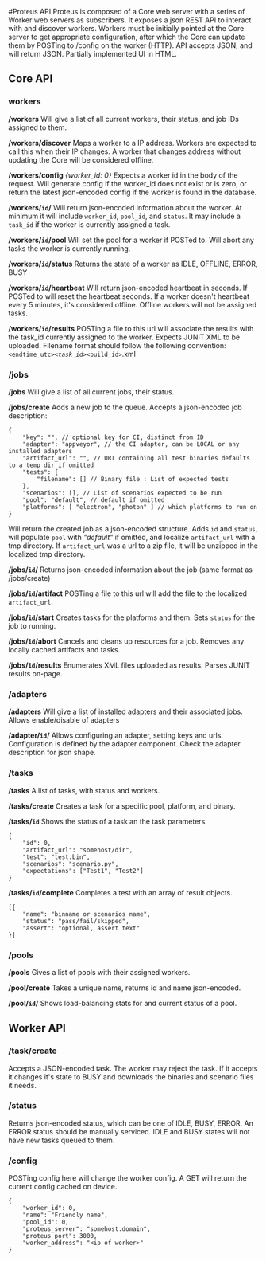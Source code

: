 #Proteus API
Proteus is composed of a Core web server with a series of Worker web servers as subscribers. It exposes a json REST API to interact with and discover workers.
Workers must be initially pointed at the Core server to get appropriate configuration, after which the Core can update them by POSTing to /config on the worker (HTTP).
API accepts JSON, and will return JSON.
Partially implemented UI in HTML.

## Core API

### workers
**/workers**
Will give a list of all current workers, their status, and job IDs assigned to them.

**/workers/discover**
Maps a worker to a IP address. Workers are expected to call this when their IP changes.
A worker that changes address without updating the Core will be considered offline.

**/workers/config**
_{worker_id: 0}_
Expects a worker id in the body of the request. Will generate config if the worker_id does not exist or is zero, or return the latest json-encoded config if the worker is found in the database.

**/workers/`id`/**
Will return json-encoded information about the worker. At minimum it will include `worker_id`, `pool_id`, and `status`.
It may include a `task_id` if the worker is currently assigned a task.

**/workers/`id`/pool**
Will set the pool for a worker if POSTed to.
Will abort any tasks the worker is currently running.

**/workers/`id`/status**
Returns the state of a worker as IDLE, OFFLINE, ERROR, BUSY

**/workers/`id`/heartbeat**
Will return json-encoded heartbeat in seconds. If POSTed to will reset the heartbeat seconds. If a worker doesn't heartbeat every 5 minutes, it's considered offline.
Offline workers will not be assigned tasks.

**/workers/`id`/results**
POSTing a file to this url will associate the results with the task_id currently assigned to the worker.
Expects JUNIT XML to be uploaded. Filename format should follow the following convention:
`<endtime_utc>`_`<task_id>`_`<build_id>`.xml

### /jobs
**/jobs**
Will give a list of all current jobs, their status.

**/jobs/create**
Adds a new job to the queue. Accepts a json-encoded job description:
```
{
	"key": "", // optional key for CI, distinct from ID
	"adapter": "appveyor", // the CI adapter, can be LOCAL or any installed adapters
	"artifact_url": "", // URI containing all test binaries defaults to a temp dir if omitted
	"tests": {
		"filename": [] // Binary file : List of expected tests
	},
	"scenarios": [], // List of scenarios expected to be run
	"pool": "default", // default if omitted
	"platforms": [ "electron", "photon" ] // which platforms to run on
}
```
Will return the created job as a json-encoded structure.
Adds `id` and `status`, will populate `pool` with _"default"_ if omitted, and localize `artifact_url` with a tmp directory.
If `artifact_url` was a url to a zip file, it will be unzipped in the localized tmp directory.

**/jobs/`id`/**
Returns json-encoded information about the job (same format as /jobs/create)

**/jobs/`id`/artifact**
POSTing a file to this url will add the file to the localized `artifact_url`.

**/jobs/`id`/start**
Creates tasks for the platforms and them. Sets `status` for the job to running.


**/jobs/`id`/abort**
Cancels and cleans up resources for a job. Removes any locally cached artifacts and tasks.

**/jobs/`id`/results**
Enumerates XML files uploaded as results.
Parses JUNIT results on-page.

### /adapters
**/adapters**
Will give a list of installed adapters and their associated jobs.
Allows enable/disable of adapters

**/adapter/`id`/**
Allows configuring an adapter, setting keys and urls. Configuration is defined by the adapter component.
Check the adapter description for json shape.

### /tasks
**/tasks**
A list of tasks, with status and workers.

**/tasks/create**
Creates a task for a specific pool, platform, and binary.

**/tasks/`id`**
Shows the status of a task an the task parameters.
```
{
	"id": 0,
	"artifact_url": "somehost/dir",
	"test": "test.bin",
	"scenarios": "scenario.py",
	"expectations": ["Test1", "Test2"]
}
```

**/tasks/`id`/complete**
Completes a test with an array of result objects.
```
[{
	"name": "binname or scenarios name",
	"status": "pass/fail/skipped",
	"assert": "optional, assert text"
}]
```

### /pools
**/pools**
Gives a list of pools with their assigned workers.

**/pool/create**
Takes a unique name, returns id and name json-encoded.

**/pool/`id`/**
Shows load-balancing stats for and current status of a pool.

## Worker API

### /task/create
Accepts a JSON-encoded task. The worker may reject the task.
If it accepts it changes it's state to BUSY and downloads the binaries and scenario files it needs.

### /status
Returns json-encoded status, which can be one of IDLE, BUSY, ERROR.
An ERROR status should be manually serviced. IDLE and BUSY states will not have new tasks queued to them.

### /config
POSTing config here will change the worker config. A GET will return the current config cached on device.
```
{
	"worker_id": 0,
	"name": "Friendly name",
	"pool_id": 0,
	"proteus_server": "somehost.domain",
	"proteus_port": 3000,
	"worker_address": "<ip of worker>"
}
```

